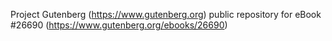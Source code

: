 Project Gutenberg (https://www.gutenberg.org) public repository for eBook #26690 (https://www.gutenberg.org/ebooks/26690)
